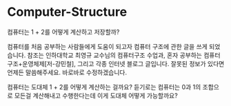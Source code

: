 # Computer-Structure
컴퓨터는 1 + 2를 어떻게 계산하고 저장할까?

컴퓨터를 처음 공부하는 사람들에게 도움이 되고자 컴퓨터 구조에 관한 글을 쓰게 되었습니다.
참조는 인하대학교 최영규 교수님의 컴퓨터구조 수업과, 혼자 공부하는 컴퓨터 구조+운영체제[저-강민철], 그리고 각종 인터넷 블로그 글입니다.
잘못된 정보가 있다면 언제든 말씀해주세요. 바로바로 수정하겠습니다.

컴퓨터는 도대체 1 + 2를 어떻게 계산하는 걸까요? 
듣기로는 컴퓨터는 0과 1의 조합으로 모든걸 계산해내고 수행한다는데 이게 도대체 어떻게 가능할까요?

